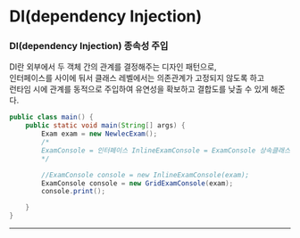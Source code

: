 # DI(dependency Injection)


### DI(dependency Injection) 종속성 주입   
DI란 외부에서 두 객체 간의 관계를 결정해주는 디자인 패턴으로,   
인터페이스를 사이에 둬서 클래스 레벨에서는 의존관계가 고정되지 않도록 하고   
런타임 시에 관계를 동적으로 주입하여 유연성을 확보하고 결합도를 낮출 수 있게 해준다.

```java
public class main() {
    public static void main(String[] args) {
        Exam exam = new NewlecExam();
        /*
        ExamConsole = 인터페이스 InlineExamConsole = ExamConsole 상속클래스
        */

        //ExamConsole console = new InlineExamConsole(exam);
        ExamConsole console = new GridExamConsole(exam);
        console.print();

    }
}
```

---
